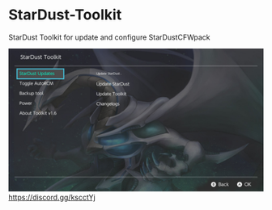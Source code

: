 # StarDust-Toolkit
StarDust Toolkit for update and configure StarDustCFWpack


![alt text](Stardust-Toolkit.jpg)
https://discord.gg/kscctYj
